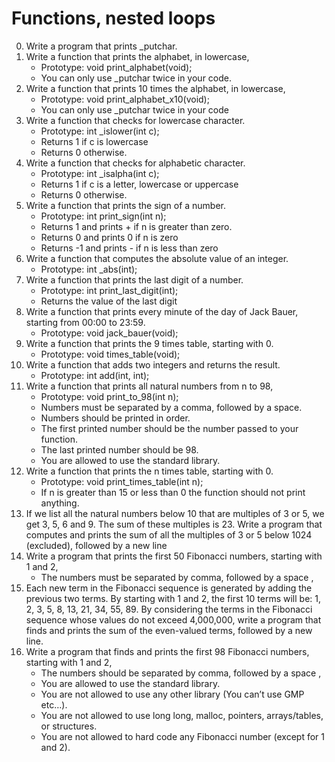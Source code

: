 # Functions, nested loops
0. Write a program that prints _putchar.
1. Write a function that prints the alphabet, in lowercase,
	- Prototype: void print_alphabet(void);
	- You can only use _putchar twice in your code.
2. Write a function that prints 10 times the alphabet, in lowercase,
	- Prototype: void print_alphabet_x10(void);
	- You can only use _putchar twice in your code
3. Write a function that checks for lowercase character. 
	- Prototype: int _islower(int c);
	- Returns 1 if c is lowercase
	- Returns 0 otherwise.
4. Write a function that checks for alphabetic character. 
	- Prototype: int _isalpha(int c);
	- Returns 1 if c is a letter, lowercase or uppercase
	- Returns 0 otherwise.
5. Write a function that prints the sign of a number.
	- Prototype: int print_sign(int n);
	- Returns 1 and prints + if n is greater than zero.
	- Returns 0 and prints 0 if n is zero
	- Returns -1 and prints - if n is less than zero
6. Write a function that computes the absolute value of an integer.
	- Prototype: int _abs(int);
7. Write a function that prints the last digit of a number.
	- Prototype: int print_last_digit(int);
	- Returns the value of the last digit
8. Write a function that prints every minute of the day of Jack Bauer, starting from 00:00 to 23:59.
	- Prototype: void jack_bauer(void);
9. Write a function that prints the 9 times table, starting with 0.
	- Prototype: void times_table(void);
10. Write a function that adds two integers and returns the result.
	- Prototype: int add(int, int);
11. Write a function that prints all natural numbers from n to 98,
	- Prototype: void print_to_98(int n);
	- Numbers must be separated by a comma, followed by a space.
	- Numbers should be printed in order.
	- The first printed number should be the number passed to your function.
	- The last printed number should be 98.
	- You are allowed to use the standard library.
12. Write a function that prints the n times table, starting with 0.
	- Prototype: void print_times_table(int n);
	- If n is greater than 15 or less than 0 the function should not print anything.
13. If we list all the natural numbers below 10 that are multiples of 3 or 5, we get 3, 5, 6 and 9. The sum of these multiples is 23. Write a program that computes and prints the sum of all the multiples of 3 or 5 below 1024 (excluded), followed by a new line
14. Write a program that prints the first 50 Fibonacci numbers, starting with 1 and 2,
	- The numbers must be separated by comma, followed by a space , 
15. Each new term in the Fibonacci sequence is generated by adding the previous two terms. By starting with 1 and 2, the first 10 terms will be: 1, 2, 3, 5, 8, 13, 21, 34, 55, 89. By considering the terms in the Fibonacci sequence whose values do not exceed 4,000,000, write a program that finds and prints the sum of the even-valued terms, followed by a new line.
16. Write a program that finds and prints the first 98 Fibonacci numbers, starting with 1 and 2,
	- The numbers should be separated by comma, followed by a space ,
	- You are allowed to use the standard library.
	- You are not allowed to use any other library (You can’t use GMP etc…).
	- You are not allowed to use long long, malloc, pointers, arrays/tables, or structures.
	- You are not allowed to hard code any Fibonacci number (except for 1 and 2).

